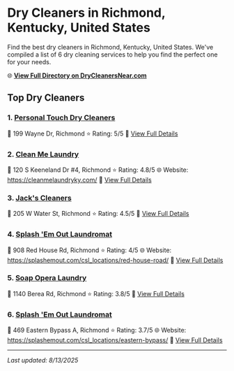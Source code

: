 # Dry Cleaners in Richmond, Kentucky, United States

Find the best dry cleaners in Richmond, Kentucky, United States. We've compiled a list of 6 dry cleaning services to help you find the perfect one for your needs.

🌐 **[View Full Directory on DryCleanersNear.com](https://drycleanersnear.com/city/US/Kentucky/Richmond)**

## Top Dry Cleaners

### 1. [Personal Touch Dry Cleaners](https://drycleanersnear.com/dryCleaner/688f1fc646b6614a95a95b80/personal-touch-dry-cleaners)
📍 199 Wayne Dr, Richmond
⭐ Rating: 5/5
🔗 [View Full Details](https://drycleanersnear.com/dryCleaner/688f1fc646b6614a95a95b80/personal-touch-dry-cleaners)

### 2. [Clean Me Laundry](https://drycleanersnear.com/dryCleaner/688f1fcb46b6614a95a95bec/clean-me-laundry)
📍 120 S Keeneland Dr #4, Richmond
⭐ Rating: 4.8/5
🌐 Website: https://cleanmelaundryky.com/
🔗 [View Full Details](https://drycleanersnear.com/dryCleaner/688f1fcb46b6614a95a95bec/clean-me-laundry)

### 3. [Jack's Cleaners](https://drycleanersnear.com/dryCleaner/688f1fe446b6614a95a95db4/jack-s-cleaners)
📍 205 W Water St, Richmond
⭐ Rating: 4.5/5
🔗 [View Full Details](https://drycleanersnear.com/dryCleaner/688f1fe446b6614a95a95db4/jack-s-cleaners)

### 4. [Splash 'Em Out Laundromat](https://drycleanersnear.com/dryCleaner/688f1fd446b6614a95a95cb2/splash-em-out-laundromat)
📍 908 Red House Rd, Richmond
⭐ Rating: 4/5
🌐 Website: https://splashemout.com/csl_locations/red-house-road/
🔗 [View Full Details](https://drycleanersnear.com/dryCleaner/688f1fd446b6614a95a95cb2/splash-em-out-laundromat)

### 5. [Soap Opera Laundry](https://drycleanersnear.com/dryCleaner/688f203646b6614a95a96018/soap-opera-laundry)
📍 1140 Berea Rd, Richmond
⭐ Rating: 3.8/5
🔗 [View Full Details](https://drycleanersnear.com/dryCleaner/688f203646b6614a95a96018/soap-opera-laundry)

### 6. [Splash 'Em Out Laundromat](https://drycleanersnear.com/dryCleaner/688f201c46b6614a95a95f59/splash-em-out-laundromat)
📍 469 Eastern Bypass A, Richmond
⭐ Rating: 3.7/5
🌐 Website: https://splashemout.com/csl_locations/eastern-bypass/
🔗 [View Full Details](https://drycleanersnear.com/dryCleaner/688f201c46b6614a95a95f59/splash-em-out-laundromat)


---

*Last updated: 8/13/2025*
